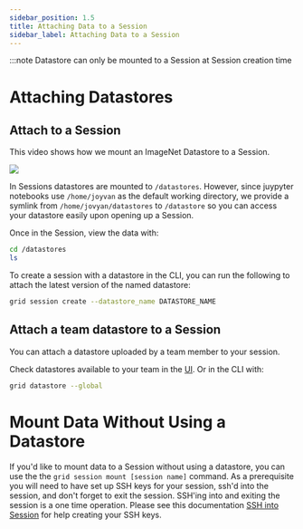 ```yaml
---
sidebar_position: 1.5
title: Attaching Data to a Session
sidebar_label: Attaching Data to a Session
---
```


:::note Datastore can only be mounted to a Session at Session creation time

# Attaching Datastores

## Attach to a Session

This video shows how we mount an ImageNet Datastore to a Session.

![](/images/datastores/attach_datastore_to_session.gif)

In Sessions datastores are mounted to `/datastores`.
However, since juypyter notebooks use `/home/joyvan` as the default working directory,
we provide a symlink from `/home/jovyan/datastores` to `/datastore` so you can access your datastore easily upon opening up a Session.


Once in the Session, view the data with:

```bash
cd /datastores
ls
```

To create a session with a datastore in the CLI, you can run the following to attach the latest version of the named datastore:

```bash
grid session create --datastore_name DATASTORE_NAME
```

## Attach a team datastore to a Session

You can attach a datastore uploaded by a team member to your session.

Check datastores available to your team in the [UI](https://platform.grid.ai/#/datastores). Or in the CLI with:

```bash
grid datastore --global
```

# Mount Data Without Using a Datastore

If you'd like to mount data to a Session without using a datastore, you can use the the `grid session mount [session name]` command. As a prerequisite you will need to have set up SSH keys for your session,
ssh'd into the session, and don't forget to exit the session. SSH'ing into and exiting the session is a one time operation. Please see this documentation 
[SSH into Session](./8_how-to-ssh-into-a-session.md) for help creating your SSH keys.